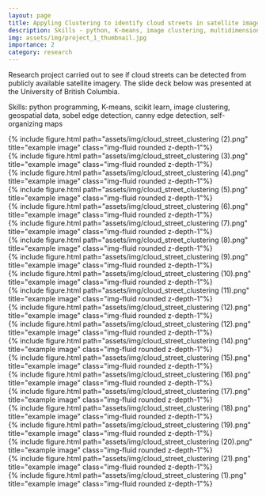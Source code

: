 ```yaml
---
layout: page
title: Appyling Clustering to identify cloud streets in satellite imagery
description: Skills - python, K-means, image clustering, multidimensional data
img: assets/img/project_1_thumbnail.jpg
importance: 2
category: research
---
```


Research project carried out to see if cloud streets can be detected from publicly available satellite imagery. The slide deck below was presented at the University of British Columbia. 

Skills: python programming, K-means, scikit learn, image clustering, geospatial data, sobel edge detection, canny edge detection, self-organizing maps

<div class="row">
    <div class="col-sm mt-3 mt-md-3">
        {% include figure.html path="assets/img/cloud_street_clustering (2).png" title="example image" class="img-fluid rounded z-depth-1"%}
    </div>
</div>
<div class="row">
    <div class="col-sm mt-3 mt-md-3">
        {% include figure.html path="assets/img/cloud_street_clustering (3).png" title="example image" class="img-fluid rounded z-depth-1"%}
    </div>
</div>
<div class="row">
    <div class="col-sm mt-3 mt-md-3">
        {% include figure.html path="assets/img/cloud_street_clustering (4).png" title="example image" class="img-fluid rounded z-depth-1"%}
    </div>
</div>
<div class="row">
    <div class="col-sm mt-3 mt-md-3">
        {% include figure.html path="assets/img/cloud_street_clustering (5).png" title="example image" class="img-fluid rounded z-depth-1"%}
    </div>
</div>
<div class="row">
    <div class="col-sm mt-3 mt-md-3">
        {% include figure.html path="assets/img/cloud_street_clustering (6).png" title="example image" class="img-fluid rounded z-depth-1"%}
    </div>
</div>
<div class="row">
    <div class="col-sm mt-3 mt-md-3">
        {% include figure.html path="assets/img/cloud_street_clustering (7).png" title="example image" class="img-fluid rounded z-depth-1"%}
    </div>
</div>
<div class="row">
    <div class="col-sm mt-3 mt-md-3">
        {% include figure.html path="assets/img/cloud_street_clustering (8).png" title="example image" class="img-fluid rounded z-depth-1"%}
    </div>
</div>
<div class="row">
    <div class="col-sm mt-3 mt-md-3">
        {% include figure.html path="assets/img/cloud_street_clustering (9).png" title="example image" class="img-fluid rounded z-depth-1"%}
    </div>
</div>
<div class="row">
    <div class="col-sm mt-3 mt-md-3">
        {% include figure.html path="assets/img/cloud_street_clustering (10).png" title="example image" class="img-fluid rounded z-depth-1"%}
    </div>
</div>
<div class="row">
    <div class="col-sm mt-3 mt-md-3">
        {% include figure.html path="assets/img/cloud_street_clustering (11).png" title="example image" class="img-fluid rounded z-depth-1"%}
    </div>
</div>
<div class="row">
    <div class="col-sm mt-3 mt-md-3">
        {% include figure.html path="assets/img/cloud_street_clustering (12).png" title="example image" class="img-fluid rounded z-depth-1"%}
    </div>
</div>
<div class="row">
    <div class="col-sm mt-3 mt-md-3">
        {% include figure.html path="assets/img/cloud_street_clustering (12).png" title="example image" class="img-fluid rounded z-depth-1"%}
    </div>
</div>
<div class="row">
    <div class="col-sm mt-3 mt-md-3">
        {% include figure.html path="assets/img/cloud_street_clustering (14).png" title="example image" class="img-fluid rounded z-depth-1"%}
    </div>
</div>
<div class="row">
    <div class="col-sm mt-3 mt-md-3">
        {% include figure.html path="assets/img/cloud_street_clustering (15).png" title="example image" class="img-fluid rounded z-depth-1"%}
    </div>
</div>
<div class="row">
    <div class="col-sm mt-3 mt-md-3">
        {% include figure.html path="assets/img/cloud_street_clustering (16).png" title="example image" class="img-fluid rounded z-depth-1"%}
    </div>
</div>
<div class="row">
    <div class="col-sm mt-3 mt-md-3">
        {% include figure.html path="assets/img/cloud_street_clustering (17).png" title="example image" class="img-fluid rounded z-depth-1"%}
    </div>
</div>
<div class="row">
    <div class="col-sm mt-3 mt-md-3">
        {% include figure.html path="assets/img/cloud_street_clustering (18).png" title="example image" class="img-fluid rounded z-depth-1"%}
    </div>
</div>
<div class="row">
    <div class="col-sm mt-3 mt-md-3">
        {% include figure.html path="assets/img/cloud_street_clustering (19).png" title="example image" class="img-fluid rounded z-depth-1"%}
    </div>
</div>
<div class="row">
    <div class="col-sm mt-3 mt-md-3">
        {% include figure.html path="assets/img/cloud_street_clustering (20).png" title="example image" class="img-fluid rounded z-depth-1"%}
    </div>
</div>
<div class="row">
    <div class="col-sm mt-3 mt-md-3">
        {% include figure.html path="assets/img/cloud_street_clustering (21).png" title="example image" class="img-fluid rounded z-depth-1"%}
    </div>
</div>
<div class="row">
    <div class="col-sm mt-3 mt-md-3">
        {% include figure.html path="assets/img/cloud_street_clustering (1).png" title="example image" class="img-fluid rounded z-depth-1"%}
    </div>
</div>